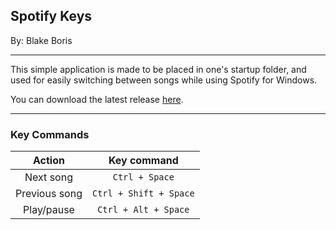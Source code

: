 Spotify Keys
------------------------
By: Blake Boris

------------------------

This simple application is made to be placed in one's startup folder, and used for easily switching between songs while using Spotify for Windows.

You can download the latest release [here](https://github.com/PlGGS/spotify-keys/releases/tag/1.1).

------------------------
### Key Commands

| Action | Key command |
|:---:|:---:|
| Next song | `Ctrl + Space` |
| Previous song | `Ctrl + Shift + Space` |
| Play/pause | `Ctrl + Alt + Space` |
